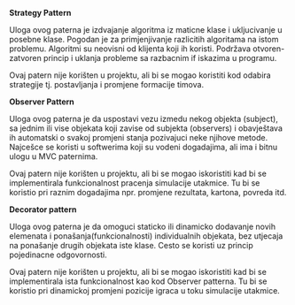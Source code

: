 ﻿**Strategy Pattern**
 
Uloga ovog paterna je izdvajanje algoritma iz maticne klase i ukljucivanje u posebne klase. Pogodan je za primjenjivanje razlicitih algoritama na istom problemu. Algoritmi su neovisni od klijenta koji ih koristi. Podržava otvoren-zatvoren princip i uklanja probleme sa razbacnim if iskazima u programu.

Ovaj patern nije korišten u projektu, ali bi se mogao koristiti kod odabira strategije tj. postavljanja i promjene formacije timova.

**Observer Pattern**

Uloga ovog paterna je da uspostavi vezu izmedu nekog objekta (subject), sa jednim ili vise objekata koji zavise od subjekta (observers) i obavještava ih automatski o svakoj promjeni stanja pozivajuci neke njihove metode. Najcešce se koristi u softwerima koji su vodeni dogadajima, ali ima i bitnu ulogu u MVC paternima.

Ovaj patern nije korišten u projektu, ali bi se mogao iskoristiti kad bi se implementirala funkcionalnost pracenja simulacije utakmice. Tu bi se koristio pri raznim dogadajima npr. promjene rezultata, kartona, povreda itd.

**Decorator pattern**

Uloga ovog paterna je da omoguci staticko ili dinamicko dodavanje novih elemenata i ponašanja(funkcionalnosti) individualnih objekata, bez utjecaja na ponašanje drugih objekata iste klase. Cesto se koristi uz princip pojedinacne odgovornosti.

Ovaj patern nije korišten u projektu, ali bi se mogao iskoristiti kad bi se implementirala ista funkcionalnost kao kod Observer patterna. Tu bi se koristio pri dinamickoj promjeni pozicije igraca u toku simulacije utakmice.
